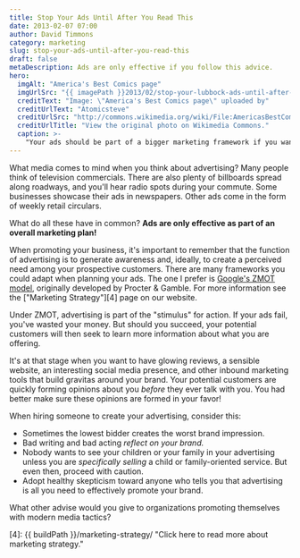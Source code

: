 ```yaml
---
title: Stop Your Ads Until After You Read This
date: 2013-02-07 07:00
author: David Timmons
category: marketing
slug: stop-your-ads-until-after-you-read-this
draft: false
metaDescription: Ads are only effective if you follow this advice.
hero:
  imgAlt: "America's Best Comics page"
  imgUrlSrc: "{{ imagePath }}2013/02/stop-your-lubbock-ads-until-after-you-read-this0.jpg"
  creditText: "Image: \"America's Best Comics page\" uploaded by"
  creditUrlText: "Atomicsteve"
  creditUrlSrc: "http://commons.wikimedia.org/wiki/File:AmericasBestComics2403.jpg"
  creditUrlTitle: "View the original photo on Wikimedia Commons."
  caption: >-
    "Your ads should be part of a bigger marketing framework if you want them to be effective."
---
```


What media comes to mind when you think about advertising? Many people
think of television commercials. There are also plenty of billboards
spread along roadways, and you'll hear radio spots during your commute.
Some businesses showcase their ads in newspapers. Other ads come in the
form of weekly retail circulars.

What do all these have in common? **Ads are only effective as part of an
overall marketing plan!**

When promoting your business, it's important to remember that the
function of advertising is to generate awareness and, ideally, to create
a perceived need among your prospective customers. There are many
frameworks you could adapt when planning your ads. The one I prefer is
[Google's ZMOT model][3], originally developed by Procter & Gamble. For
more information see the ["Marketing Strategy"][4] page on our website.

Under ZMOT, advertising is part of the "stimulus" for action. If your
ads fail, you've wasted your money. But should you succeed, your
potential customers will then seek to learn more information about what
you are offering.

It's at that stage when you want to have glowing reviews, a sensible
website, an interesting social media presence, and other inbound
marketing tools that build gravitas around your brand. Your potential
customers are quickly forming opinions about you *before* they ever talk
with you. You had better make sure these opinions are formed in your
favor!

When hiring someone to create your advertising, consider this:

-   Sometimes the lowest bidder creates the worst brand impression.
-   Bad writing and bad acting *reflect on your brand.*
-   Nobody wants to see your children or your family in your advertising
    unless you are *specifically selling* a child or family-oriented
    service. But even then, proceed with caution.
-   Adopt healthy skepticism toward anyone who tells you that
    advertising is all you need to effectively promote your brand.

What other advise would you give to organizations promoting themselves
with modern media tactics?


[3]: https://www.thinkwithgoogle.com/marketing-resources/micro-moments/2011-winning-zmot-ebook/ "Click here to read the 'Winning the Zero Moment of Truth' ebook."

[4]: {{ buildPath }}/marketing-strategy/ "Click here to read more about marketing strategy."
